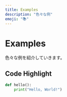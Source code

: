 ```yaml
---
title: Examples
description: "色々な例"
emoji: "📚"
---
```


# Examples

色々な例を紹介していきます。

## Code Highlight

```python
def hello():
    print("Hello, World!")
```